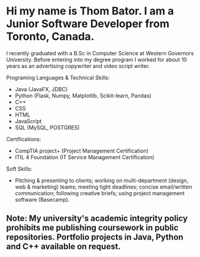 
# Hi my name is Thom Bator. I am a Junior Software Developer from Toronto, Canada.  

I recently graduated with a B.Sc in Computer Science at Western Governors University. 
Before entering into my degree program I worked for about 10 years as an advertising copywriter and video script writer. 


Programing Languages & Technical Skills:
 - Java (JavaFX, JDBC)
 - Python (Flask, Numpy, Matplotlib, Scikit-learn, Pandas)
 - C++ 
 - CSS 
 - HTML 
 - JavaScript 
 - SQL (MySQL, POSTGRES) 
 
 Certifications:
 - CompTIA project+ (Project Management Certification) 
 - ITIL 4 Foundation (IT Service Management Certification) 

Soft Skills:

- Pitching & presenting to clients; working on multi-department (design, web & marketing) teams; meeting tight deadlines; concise email/written communication; following creative briefs; using project management software (Basecamp). 

## **Note: My university's academic integrity policy prohibits me publishing coursework in public repositories. Portfolio projects in Java, Python and C++ available on request.**
<!---
ThomBator/ThomBator is a ✨ special ✨ repository because its `README.md` (this file) appears on your GitHub profile.
You can click the Preview link to take a look at your changes.
--->
